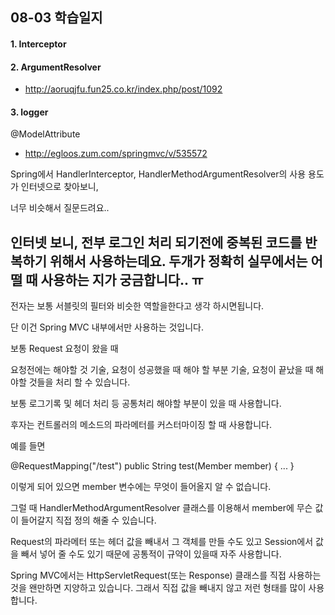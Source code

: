 ## 08-03 학습일지

#### 1. Interceptor

#### 2. ArgumentResolver
- http://aoruqjfu.fun25.co.kr/index.php/post/1092

#### 3. logger

@ModelAttribute
- http://egloos.zum.com/springmvc/v/535572


Spring에서  HandlerInterceptor, HandlerMethodArgumentResolver의 사용 용도가 인터넷으로 찾아보니, 

너무 비슷해서 질문드려요..

인터넷 보니, 전부 로그인 처리 되기전에 중복된 코드를 반복하기 위해서 사용하는데요.
두개가 정확히 실무에서는 어떨 때 사용하는 지가 궁금합니다.. ㅠ
--------------------------------

전자는 보통 서블릿의 필터와 비슷한 역할을한다고 생각 하시면됩니다.

단 이건 Spring MVC 내부에서만 사용하는 것입니다. 

보통 Request 요청이 왔을 때

요청전에는 해야할 것 기술, 요청이 성공했을 때 해야 할 부분 기술, 요청이 끝났을 때 해야할 것들을 처리 할 수 있습니다.

보통 로그기록 및 헤더 처리 등 공통처리 해야할 부분이 있을 때 사용합니다.

후자는 컨트롤러의 메소드의 파라메터를 커스터마이징 할 때 사용합니다.

예를 들면 

@RequestMapping("/test")
public String test(Member member) { ... }

이렇게 되어 있으면 member 변수에는 무엇이 들어올지 알 수 없습니다.

그럴 때 HandlerMethodArgumentResolver 클래스를 이용해서 member에 무슨 값이 들어갈지 직접 정의 해줄 수 있습니다. 

Request의 파라메터 또는 헤더 값을 빼내서 그 객체를 만들 수도 있고 Session에서 값을 빼서 넣어 줄 수도 있기 때문에 공통적이 규약이 있을때 자주 사용합니다.

Spring MVC에서는 HttpServletRequest(또는 Response) 클래스를 직접 사용하는 것을 왠만하면 지양하고 있습니다. 그래서 직접 값을 빼내지 않고 저런 형태를 많이 사용합니다. 